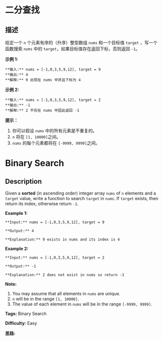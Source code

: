 # 二分查找

## 描述

给定一个 `n` 个元素有序的（升序）整型数组 `nums` 和一个目标值 `target`  ，写一个函数搜索 `nums` 中的 `target`，如果目标值存在返回下标，否则返回 `-1`。

  
**示例 1:**

    
    
    **输入:** nums = [-1,0,3,5,9,12], target = 9
    **输出:** 4
    **解释:** 9 出现在 nums 中并且下标为 4
    

**示例  2:**

    
    
    **输入:** nums = [-1,0,3,5,9,12], target = 2
    **输出:** -1
    **解释:** 2 不存在 nums 中因此返回 -1
    



**提示：**

  1. 你可以假设 `nums` 中的所有元素是不重复的。
  2. `n` 将在 `[1, 10000]`之间。
  3. `nums` 的每个元素都将在 `[-9999, 9999]`之间。



# Binary Search

## Description



Given a **sorted** (in ascending order) integer array `nums` of `n` elements and a `target` value, write a function to search `target` in `nums`. If `target` exists, then return its index, otherwise return `-1`.

  
**Example 1:**

    
    
    **Input:** nums = [-1,0,3,5,9,12], target = 9
    **Output:** 4
    **Explanation:** 9 exists in nums and its index is 4
    
    

**Example 2:**

    
    
    **Input:** nums = [-1,0,3,5,9,12], target = 2
    **Output:** -1
    **Explanation:** 2 does not exist in nums so return -1
    



**Note:**

  1. You may assume that all elements in `nums` are unique.
  2. `n` will be in the range `[1, 10000]`.
  3. The value of each element in `nums` will be in the range `[-9999, 9999]`.


**Tags:** Binary Search

**Difficulty:** Easy

**思路:**

